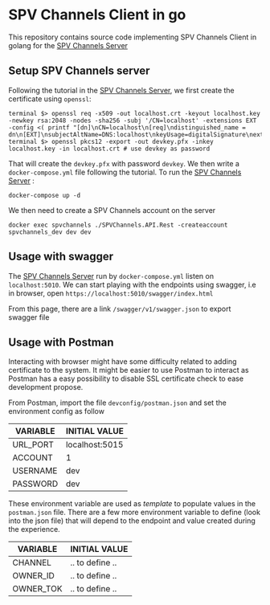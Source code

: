 # SPV Channels Client in go

This repository contains source code implementing SPV Channels Client in golang for the [SPV Channels Server](https://github.com/bitcoin-sv/spvchannels-reference)

## Setup SPV Channels server

Following the tutorial in the [SPV Channels Server](https://github.com/bitcoin-sv/spvchannels-reference), we first create the certificate using `openssl`:
```
terminal $> openssl req -x509 -out localhost.crt -keyout localhost.key -newkey rsa:2048 -nodes -sha256 -subj '/CN=localhost' -extensions EXT -config <( printf "[dn]\nCN=localhost\n[req]\ndistinguished_name = dn\n[EXT]\nsubjectAltName=DNS:localhost\nkeyUsage=digitalSignature\nextendedKeyUsage=serverAuth")
terminal $> openssl pkcs12 -export -out devkey.pfx -inkey localhost.key -in localhost.crt # use devkey as password
```

That will create the `devkey.pfx` with password `devkey`. We then write a `docker-compose.yml` file following the tutorial. To run the [SPV Channels Server](https://github.com/bitcoin-sv/spvchannels-reference) :
```
docker-compose up -d
```

We then need to create a SPV Channels account on the server
```
docker exec spvchannels ./SPVChannels.API.Rest -createaccount spvchannels_dev dev dev
```

## Usage with swagger

The [SPV Channels Server](https://github.com/bitcoin-sv/spvchannels-reference) run by `docker-compose.yml` listen on `localhost:5010`. We can start playing with the endpoints using swagger, i.e in browser, open `https://localhost:5010/swagger/index.html`

From this page, there are a link `/swagger/v1/swagger.json` to export swagger file

## Usage with Postman

Interacting with browser might have some difficulty related to adding certificate to the system. It might be easier to use Postman to interact as Postman has a easy possibility to disable SSL certificate check to ease development propose.

From Postman, import the file `devconfig/postman.json` and set the environment config as follow

| VARIABLE    | INITIAL VALUE  |
| ----------- | -------------- |
| URL_PORT    | localhost:5015 |
| ACCOUNT     | 1              |
| USERNAME    | dev            |
| PASSWORD    | dev            |

These environment variable are used as _template_ to populate values in the `postman.json` file. There are a few more environment variable to define (look into the json file) that will depend to the endpoint and value created during the experience.

| VARIABLE    | INITIAL VALUE   |
| ----------- | --------------- |
| CHANNEL     | .. to define .. |
| OWNER_ID    | .. to define .. |
| OWNER_TOK   | .. to define .. |
